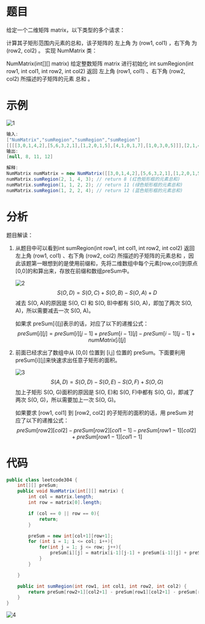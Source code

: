 # 题目

给定一个二维矩阵 matrix，以下类型的多个请求：

计算其子矩形范围内元素的总和，该子矩阵的 左上角 为 (row1, col1) ，右下角 为 (row2, col2) 。
实现 NumMatrix 类：

NumMatrix(int[][] matrix) 给定整数矩阵 matrix 进行初始化
int sumRegion(int row1, int col1, int row2, int col2) 返回 左上角 (row1, col1) 、右下角 (row2, col2) 所描述的子矩阵的元素 总和 。

# 示例

![1](F:\git资料\Learning-summary\Picture\Leetcode\1.png)

```java
输入: 
["NumMatrix","sumRegion","sumRegion","sumRegion"]
[[[[3,0,1,4,2],[5,6,3,2,1],[1,2,0,1,5],[4,1,0,1,7],[1,0,3,0,5]]],[2,1,4,3],[1,1,2,2],[1,2,2,4]]
输出: 
[null, 8, 11, 12]

解释:
NumMatrix numMatrix = new NumMatrix([[3,0,1,4,2],[5,6,3,2,1],[1,2,0,1,5],[4,1,0,1,7],[1,0,3,0,5]]);
numMatrix.sumRegion(2, 1, 4, 3); // return 8 (红色矩形框的元素总和)
numMatrix.sumRegion(1, 1, 2, 2); // return 11 (绿色矩形框的元素总和)
numMatrix.sumRegion(1, 2, 2, 4); // return 12 (蓝色矩形框的元素总和)
```

# 分析

题目解读：

1. 从题目中可以看到int sumRegion(int row1, int col1, int row2, int col2) 返回 左上角 (row1, col1) 、右下角 (row2, col2) 所描述的子矩阵的元素总和 ，因此该题第一眼想到的是使用前缀和，先将二维数组中每个元素[row,col]到原点[0,0]的和算出来，存放在前缀和数组preSum中。

   ![2](F:\git资料\Learning-summary\Picture\Leetcode\2.jpeg)
   $$
   S(O,D)=S(O,C)+S(O,B)−S(O,A)+D
   $$
   减去 S(O, A)的原因是 S(O, C) 和 S(O, B)中都有 S(O, A)，即加了两次 S(O, A)，所以需要减去一次 S(O, A)。

   如果求 preSum[i]\[j]表示的话，对应了以下的递推公式：
   $$
   preSum[i][j] = preSum[i][j-1] + preSum[i-1][j] - preSum[i-1][j-1] + numMatrix[i][j]
   $$
   
2. 前面已经求出了数组中从 [0,0] 位置到 [i,j] 位置的 preSum。下面要利用 preSum[i]\[j]来快速求出任意子矩形的面积。

   ![3](F:\git资料\Learning-summary\Picture\Leetcode\3.jpeg)
   $$
   S(A,D)=S(O,D)−S(O,E)−S(O,F)+S(O,G)
   $$
   加上子矩形 S(O, G)面积的原因是 S(O, E)和 S(O, F)中都有 S(O, G)，即减了两次 S(O, G)，所以需要加上一次 S(O, G)。

   如果要求 [row1, col1] 到 [row2, col2] 的子矩形的面积的话，用 preSum 对应了以下的递推公式：
   $$
   preSum[row2][col2]−preSum[row2][col1−1]−preSum[row1−1][col2]+preSum[row1−1][col1−1]
   $$
# 代码

```java
public class leetcode304 {
    int[][] preSum;
    public void NumMatrix(int[][] matrix) {
        int col = matrix.length;
        int row = matrix[0].length;

        if (col == 0 || row == 0){
            return;
        }

        preSum = new int[col+1][row+1];
        for (int i = 1; i <= col; i++){
            for(int j = 1; j <= row; j++){
                preSum[i][j] = matrix[i-1][j-1] + preSum[i-1][j] + preSum[i][j-1] - preSum[i-1][j-1];
            }
        }

    }

    public int sumRegion(int row1, int col1, int row2, int col2) {
        return preSum[row2+1][col2+1] - preSum[row1][col2+1] - preSum[row2+1][col1] + preSum[row1][col1];
    }
}
```

![4](F:\git资料\Learning-summary\Picture\Leetcode\4.png)